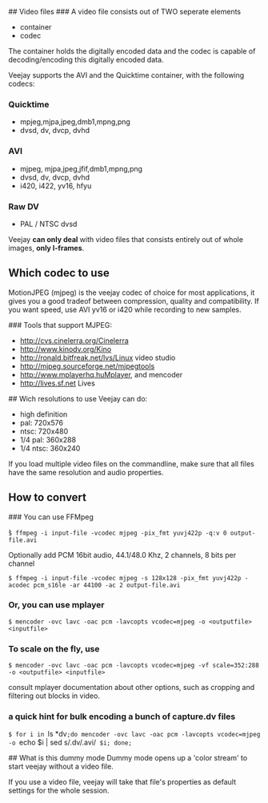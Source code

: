 ## Video files
### A video file consists out of TWO seperate elements
* container
* codec 

The container holds the digitally encoded data and the codec is capable of decoding/encoding this digitally encoded data.

Veejay supports the AVI and the Quicktime container, with the following codecs:

### Quicktime
* mpjeg,mjpa,jpeg,dmb1,mpng,png
* dvsd, dv, dvcp, dvhd 

### AVI
* mjpeg, mjpa,jpeg,jfif,dmb1,mpng,png
* dvsd, dv, dvcp, dvhd
* i420, i422, yv16, hfyu 

### Raw DV
* PAL / NTSC dvsd 

Veejay **can only deal** with video files that consists entirely out of whole images, **only I-frames**. 

## Which codec to use

MotionJPEG (mjpeg) is the veejay codec of choice for most applications, it gives you a good tradeof between compression, quality and compatibility. If you want speed, use AVI yv16 or i420 while recording to new samples.

### Tools that support MJPEG:
* http://cvs.cinelerra.org/Cinelerra
* http://www.kinodv.org/Kino
* http://ronald.bitfreak.net/lvs/Linux video studio
* http://mjpeg.sourceforge.net/mjpegtools
* http://www.mplayerhq.huMplayer, and mencoder
* http://lives.sf.net Lives 

## Wich resolutions to use
Veejay can do:
* high definition 
* pal: 720x576 
* ntsc: 720x480
* 1/4 pal: 360x288 
* 1/4 ntsc: 360x240 

If you load multiple video files on the commandline, make sure that all files have the same resolution and audio properties.

## How to convert
### You can use FFMpeg

̀`$ ffmpeg -i input-file -vcodec mjpeg -pix_fmt yuvj422p -q:v 0 output-file.avi`

Optionally add PCM 16bit audio, 44.1/48.0 Khz, 2 channels, 8 bits per channel

`$ ffmpeg -i input-file -vcodec mjpeg -s 128x128 -pix_fmt yuvj422p -acodec pcm_s16le -ar 44100 -ac 2 output-file.avi`

### Or, you can use mplayer
`$ mencoder -ovc lavc -oac pcm -lavcopts vcodec=mjpeg -o <outputfile> <inputfile>`

### To scale on the fly, use
`$ mencoder -ovc lavc -oac pcm -lavcopts vcodec=mjpeg -vf scale=352:288 -o <outputfile> <inputfile>`

consult mplayer documentation about other options, such as cropping and filtering out blocks in video.

### a quick hint for bulk encoding a bunch of capture.dv files
`$ for i in `ls *dv`;do mencoder -ovc lavc -oac pcm -lavcopts vcodec=mjpeg -o `echo $i | sed s/.dv/.avi/` $i; done;`

## What is this dummy mode
Dummy mode opens up a 'color stream' to start veejay without a video file.

If you use a video file, veejay will take that file's properties as default settings for the whole session.

